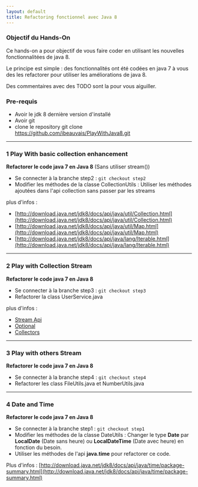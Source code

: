```yaml
---
layout: default
title: Refactoring fonctionnel avec Java 8
---
```


### Objectif du Hands-On

Ce hands-on a pour objectif de vous faire coder en utilisant les nouvelles fonctionnalitées de java 8.

Le principe est simple : des fonctionnalités ont été codées en java 7 à vous des les refactorer pour utiliser les améliorations de java 8.

Des commentaires avec des TODO sont la pour vous aiguiller.

### Pre-requis
* Avoir le jdk 8 dernière version d'installé
* Avoir git
* clone le repository git clone https://github.com/ibeauvais/PlayWithJava8.git

-----------------
### 1 Play With basic collection enhancement
 **Refactorer le code java 7 en Java 8**  (Sans utiliser stream())

 * Se connecter à la branche step2 :
     `git checkout step2`
 * Modifier les méthodes de la classe CollectionUtils : Utiliser les méthodes ajoutées dans l'api collection sans passer par les streams

 plus d'infos :

 * [http://download.java.net/jdk8/docs/api/java/util/Collection.html](http://download.java.net/jdk8/docs/api/java/util/Collection.html)
 * [http://download.java.net/jdk8/docs/api/java/util/Map.html](http://download.java.net/jdk8/docs/api/java/util/Map.html)
 * [http://download.java.net/jdk8/docs/api/java/lang/Iterable.html](http://download.java.net/jdk8/docs/api/java/lang/Iterable.html)

-----------------
### 2 Play with Collection Stream
 **Refactorer le code java 7 en Java 8**

 * Se connecter à la branche step3 :
      `git checkout step3`
 * Refactorer la class UserService.java

 plus d'infos :
  * [Stream Api](http://download.java.net/jdk8/docs/api/java/util/stream/Stream.html)
  * [Optional](http://download.java.net/jdk8/docs/api/java/util/Optional.html)
  * [Collectors](http://download.java.net/jdk8/docs/api/java/util/stream/Collectors.html)

  -----------------
### 3 Play with others Stream
 **Refactorer le code java 7 en Java 8**

 * Se connecter à la branche step4 :
      `git checkout step4`
 * Refactorer les class FileUtils.java et NumberUtils.java

  -----------------

### 4 Date and Time
**Refactorer le code java 7 en Java 8**

* Se connecter à la branche step1 :
    `git checkout step1`
* Modifier les méthodes de la classe DateUtils : Changer le type **Date** par **LocalDate** (Date sans heure) ou **LocalDateTime** (Date avec heure) en fonction du besoin.
* Utiliser les méthodes de l'api **java.time** pour refactorer ce code.

Plus d'infos : [http://download.java.net/jdk8/docs/api/java/time/package-summary.html](http://download.java.net/jdk8/docs/api/java/time/package-summary.html)
